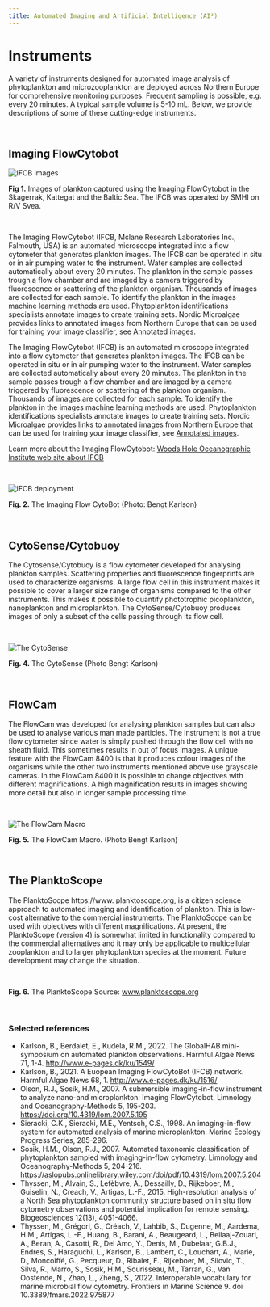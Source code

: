 ```yaml
---
title: Automated Imaging and Artificial Intelligence (AI²)
---
```


# Instruments

A variety of instruments designed for automated image analysis of phytoplankton and microzooplankton are deployed across Northern Europe for comprehensive monitoring purposes. Frequent sampling is possible, e.g. every 20 minutes. A typical sample volume is 5-10 mL. Below, we provide descriptions of some of these cutting-edge instruments.

&nbsp;  

## Imaging FlowCytobot

![IFCB images](/assets/ifcb_mosaic_for_nordic_microalgae.png)

__Fig 1.__ Images of plankton captured using the Imaging FlowCytobot in the Skagerrak, Kattegat and the Baltic Sea. The IFCB was operated by SMHI on R/V Svea.

&nbsp;  

The Imaging FlowCytobot (IFCB, Mclane Research Laboratories Inc., Falmouth, USA) is an automated microscope integrated into a flow cytometer that generates plankton images. The IFCB can be operated in situ or in air pumping water to the instrument. Water samples are collected automatically about every 20 minutes. The plankton in the sample passes trough a flow chamber and are imaged by a camera triggered by fluorescence or scattering of the plankton organism. Thousands of images are collected for each sample. To identify the plankton in the images machine learning methods are used. Phytoplankton identifications specialists annotate images to create training sets. Nordic Microalgae provides links to annotated images from Northern Europe that can be used for training your image classifier, see Annotated images.


The Imaging FlowCytobot (IFCB) is an automated microscope integrated into a flow cytometer that generates plankton images. The IFCB can be operated in situ or in air pumping water to the instrument. Water samples are collected automatically about every 20 minutes. The plankton in the sample passes trough a flow chamber and are imaged by a camera triggered by fluorescence or scattering of the plankton organism. Thousands of images are collected for each sample. To identify the plankton in the images machine learning methods are used. Phytoplankton identifications specialists annotate images to create training sets. Nordic Microalgae provides links to annotated images from Northern Europe that can be used for training your image classifier, see [Annotated images](/annotated-images/).

Learn more about the Imaging FlowCytobot: [Woods Hole Oceanographic Institute web site about IFCB](https://www2.whoi.edu/staff/hsosik/ifcb/)

&nbsp;  

![IFCB deployment](/assets/Imaging_FlowCytobot_10_October_2017_cropped_IMG_1273_small.jpg)

__Fig. 2.__ The Imaging Flow CytoBot (Photo: Bengt Karlson)

&nbsp;  

## CytoSense/Cytobuoy

The Cytosense/Cytobuoy is a flow cytometer developed for analysing plankton samples. Scattering properties and fluorescence fingerprints are used to characterize organisms. A large flow cell in this instrument makes it possible to cover a larger size range of organisms compared to the other instruments. This makes it possible to quantify phototrophic picoplankton, nanoplankton and microplankton. The CytoSense/Cytobuoy produces images of only a subset of the cells passing through its flow cell.

&nbsp;  

![The CytoSense](/assets/cytosense_IMG_9015_cropped.JPG)

__Fig. 4.__ The CytoSense (Photo Bengt Karlson)

&nbsp;  

## FlowCam

The FlowCam was developed for analysing plankton samples but can also be used to analyse various man made particles. The instrument is not a true flow cytometer since water is simply pushed through the flow cell with no sheath fluid. This sometimes results in out of focus images. A unique feature with the FlowCam 8400 is that it produces colour images of the organisms while the other two instruments mentioned above use grayscale cameras. In the FlowCam 8400 it is possible to change objectives with different magnifications. A high magnification results in images showing more detail but also in longer sample processing time

&nbsp;  

![The FlowCam Macro](/assets/flow_cam_macro_IMG_8981_cropped.JPG)

__Fig. 5.__ The FlowCam Macro. (Photo Bengt Karlson)

&nbsp;  

## The PlanktoScope

The PlanktoScope https://www. planktoscope.org, is a citizen science approach to automated imaging and identification of plankton. This is low-cost alternative to the commercial instruments. The PlanktoScope can be used with objectives with different magnifications. At present, the PlanktoScope (version 4) is somewhat limited in functionality compared to the commercial alternatives and it may only be applicable to multicellular zooplankton and to larger phytoplankton species at the moment. Future development may change the situation.

&nbsp;  

__Fig. 6.__ The PlanktoScope Source: www.planktoscope.org

&nbsp;  

### Selected references

- Karlson, B., Berdalet, E., Kudela, R.M., 2022. The GlobalHAB mini-symposium on automated plankton observations. Harmful Algae News 71, 1-4. http://www.e-pages.dk/ku/1549/
- Karlson, B., 2021. A Euopean Imaging FlowCytoBot (IFCB) network. Harmful Algae News 68, 1. http://www.e-pages.dk/ku/1516/
- Olson, R.J., Sosik, H.M., 2007. A submersible imaging-in-flow instrument to analyze nano-and microplankton: Imaging FlowCytobot. Limnology and Oceanography-Methods 5, 195-203. https://doi.org/10.4319/lom.2007.5.195
- Sieracki, C.K., Sieracki, M.E., Yentsch, C.S., 1998. An imaging-in-flow system for automated analysis of marine microplankton. Marine Ecology Progress Series, 285-296.
- Sosik, H.M., Olson, R.J., 2007. Automated taxonomic classification of phytoplankton sampled with imaging-in-flow cytometry. Limnology and Oceanography-Methods 5, 204-216. https://aslopubs.onlinelibrary.wiley.com/doi/pdf/10.4319/lom.2007.5.204
- Thyssen, M., Alvain, S., Lefèbvre, A., Dessailly, D., Rijkeboer, M., Guiselin, N., Creach, V., Artigas, L.-F., 2015. High-resolution analysis of a North Sea phytoplankton community structure based on in situ flow cytometry observations and potential implication for remote sensing. Biogeosciences 12(13), 4051-4066.
- Thyssen, M., Grégori, G., Créach, V., Lahbib, S., Dugenne, M., Aardema, H.M., Artigas, L.-F., Huang, B., Barani, A., Beaugeard, L., Bellaaj-Zouari, A., Beran, A., Casotti, R., Del Amo, Y., Denis, M., Dubelaar, G.B.J., Endres, S., Haraguchi, L., Karlson, B., Lambert, C., Louchart, A., Marie, D., Moncoiffé, G., Pecqueur, D., Ribalet, F., Rijkeboer, M., Silovic, T., Silva, R., Marro, S., Sosik, H.M., Sourisseau, M., Tarran, G., Van Oostende, N., Zhao, L., Zheng, S., 2022. Interoperable vocabulary for marine microbial flow cytometry. Frontiers in Marine Science 9. doi 10.3389/fmars.2022.975877
